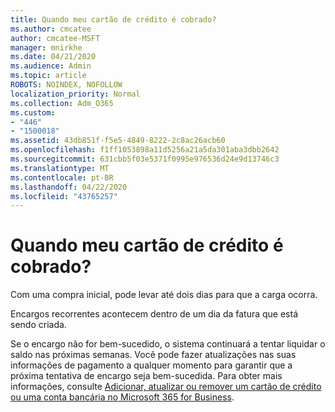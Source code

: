 ```yaml
---
title: Quando meu cartão de crédito é cobrado?
ms.author: cmcatee
author: cmcatee-MSFT
manager: mnirkhe
ms.date: 04/21/2020
ms.audience: Admin
ms.topic: article
ROBOTS: NOINDEX, NOFOLLOW
localization_priority: Normal
ms.collection: Adm_O365
ms.custom:
- "446"
- "1500018"
ms.assetid: 43db851f-f5e5-4849-8222-2c8ac26acb60
ms.openlocfilehash: f1ff1053898a11d5256a21a5da301aba3dbb2642
ms.sourcegitcommit: 631cbb5f03e5371f0995e976536d24e9d13746c3
ms.translationtype: MT
ms.contentlocale: pt-BR
ms.lasthandoff: 04/22/2020
ms.locfileid: "43765257"
---
```

# <a name="when-is-my-credit-card-charged"></a>Quando meu cartão de crédito é cobrado?

Com uma compra inicial, pode levar até dois dias para que a carga ocorra.
  
Encargos recorrentes acontecem dentro de um dia da fatura que está sendo criada.
  
Se o encargo não for bem-sucedido, o sistema continuará a tentar liquidar o saldo nas próximas semanas. Você pode fazer atualizações nas suas informações de pagamento a qualquer momento para garantir que a próxima tentativa de encargo seja bem-sucedida. Para obter mais informações, consulte [Adicionar, atualizar ou remover um cartão de crédito ou uma conta bancária no Microsoft 365 for Business](https://docs.microsoft.com/office365/admin/subscriptions-and-billing/add-update-or-remove-credit-card-or-bank-account).
